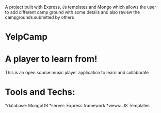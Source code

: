 A project built with Express, Js templates and Mongo which allows the user to add different camp ground with some details and also review the campgrounds submitted by others  
# YelpCamp
# A player to learn from!

This is an open source music player application to learn and collaborate


# Tools and Techs:
*database: MongoDB
*server: Express framework
*views: JS Templates
